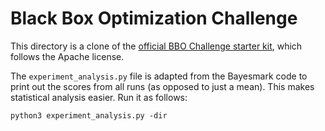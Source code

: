 # Black Box Optimization Challenge

This directory is a clone of the [official BBO Challenge starter kit](https://github.com/rdturnermtl/bbo_challenge_starter_kit), which follows the Apache license.

The `experiment_analysis.py` file is adapted from the Bayesmark code to print out the scores from all runs (as opposed to just a mean). This makes statistical analysis easier. Run it as follows:

```
python3 experiment_analysis.py -dir 
```

